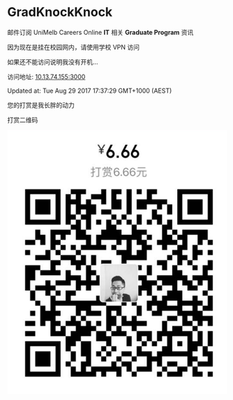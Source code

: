 # GradKnockKnock
邮件订阅 UniMelb Careers Online __IT__ 相关 __Graduate Program__ 资讯

因为现在是挂在校园网内，请使用学校 VPN 访问

如果还不能访问说明我没有开机...

访问地址: [10.13.74.155:3000](http://10.13.74.155:3000)

Updated at: Tue Aug 29 2017 17:37:29 GMT+1000 (AEST)

您的打赏是我长胖的动力

打赏二维码

![QR](public/QR.png)